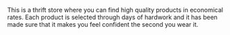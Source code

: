 This is a thrift store where you can find high quality products in economical rates. Each product is selected through days of hardwork and it has been made sure that it makes you feel confident the second you wear it.
